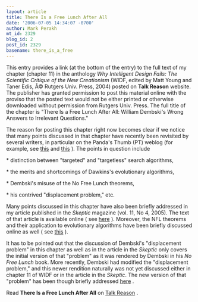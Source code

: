 ```yaml
---
layout: article
title: There Is a Free Lunch After All
date: '2006-07-05 14:34:07 -0700'
author: Mark Perakh
mt_id: 2329
blog_id: 2
post_id: 2329
basename: there_is_a_free
---
```

This entry provides a link (at the bottom of the entry) to the full text of my chapter (chapter 11) in the anthology _Why Intelligent Design Fails: The Scientific Critique of the New Creationism_ (WIDF, edited by Matt Young and Taner Edis, Â© Rutgers Univ. Press, 2004) posted on **Talk Reason** website.  The publisher has granted permission to post this material online with the proviso that the posted text would not be either printed or otherwise downloaded without permission from Rutgers Univ. Press. The full title of the chapter is "There Is a Free Lunch After All: William Dembski's Wrong Answers to Irrelevant Questions."

The reason for posting this chapter right now becomes clear if we notice that many points discussed in that chapter have recently been revisited by several writers, in particular on the Panda's Thumb (PT) weblog (for example, see [this](/archives/2006/06/intelligent-des-28.html) and [this](/archives/2006/07/target-target-w-1.html) ). The points in question include 

\*	distinction between "targeted" and "targetless" search algorithms, 

\*	the merits and shortcomings of Dawkins's evolutionary algorithms, 

\*	Dembski's misuse of the No Free Lunch theorems, 

\*	his contrived "displacement problem," etc. 

Many points discussed in this chapter have also been briefly addressed in my article published in the _Skeptic_ magazine (vol. 11, No 4, 2005). The text of that article is available online ( see [here](http://www.talkreason.org/articles/Skeptic_paper.cfm) ). Moreover, the NFL theorems and their application to evolutionary algorithms have been briefly discussed online as well ( see [this](http://www.talkreason.org/articles/orr.cfm) ). 

It has to be pointed out that the discussion of Dembski's "displacement problem" in this chapter as well as in the article in the _Skeptic_ only covers the initial version of that "problem" as it was rendered by Dembski in his _No Free Lunch_ book.  More recently,  Dembski had modified the "displacement problem," and this newer rendition naturally was not yet discussed either in chapter 11 of WIDF or in the article in the _Skeptic_. The new version of that "problem" has been though briefly addressed [here](http://www.talkreason.org/articles/newmath.cfm) . 

Read **There Is a Free Lunch After All** on [Talk Reason](http://www.talkreason.org/articles/Chap11.pdf) .
